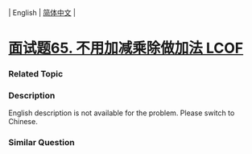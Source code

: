 | English | [简体中文](README.md) |

# [面试题65. 不用加减乘除做加法 LCOF](https://leetcode-cn.com/problems/bu-yong-jia-jian-cheng-chu-zuo-jia-fa-lcof)
 ### Related Topic

 ### Description
English description is not available for the problem. Please switch to Chinese.

### Similar Question
